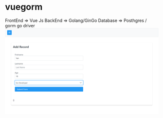 # vuegorm
FrontEnd => Vue Js
BackEnd => Golang/GinGo
Database => Posthgres / gorm go driver
![Form](https://github.com/imyashkale/vuegorm/blob/main/Screenshot%20(268).png)
